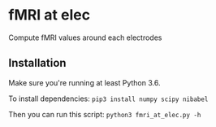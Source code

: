 # fMRI at elec
Compute fMRI values around each electrodes

## Installation
Make sure you're running at least Python 3.6.

To install dependencies:
``pip3 install numpy scipy nibabel``

Then you can run this script:
``python3 fmri_at_elec.py -h``

